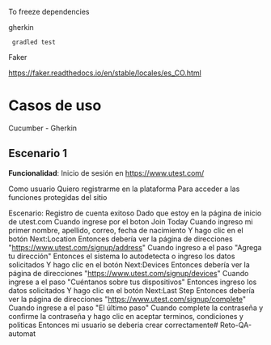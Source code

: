 To freeze dependencies


gherkin

`` 
gradled test
``


Faker

https://faker.readthedocs.io/en/stable/locales/es_CO.html


# Casos de uso
Cucumber - Gherkin 
## Escenario 1
**Funcionalidad**: Inicio de sesión en https://www.utest.com/

  Como usuario
  Quiero registrarme en la plataforma
  Para acceder a las funciones protegidas del sitio

  Escenario: Registro de cuenta exitoso
    Dado que estoy en la página de inicio de utest.com
    Cuando ingrese por el boton Join Today 
    Cuando ingreso mi primer nombre, apellido, correo, fecha de nacimiento
    Y hago clic en el botón Next:Location
    Entonces debería ver la página de direcciones "https://www.utest.com/signup/address"
    Cuando ingreso a el paso "Agrega tu dirección"
    Entonces el sistema lo autodetecta o ingreso los datos solicitados
    Y hago clic en el botón Next:Devices
    Entonces debería ver la página de direcciones "https://www.utest.com/signup/devices"
    Cuando ingrese a el paso "Cuéntanos sobre tus dispositivos"
    Entonces ingreso los datos solicitados
    Y hago clic en el botón Next:Last Step
    Entonces debería ver la página de direcciones "https://www.utest.com/signup/complete"
    Cuando ingrese a el paso "El último paso"
    Cuando complete la contraseña y confirme la contraseña
    y hago clic en aceptar terminos, condiciones y politicas
    Entonces mi usuario se deberia crear correctamente# Reto-QA-automat
